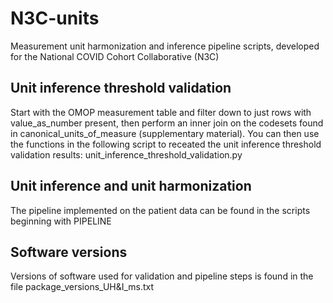 # N3C-units
Measurement unit harmonization and inference pipeline scripts, developed for the National COVID Cohort Collaborative (N3C)

## Unit inference threshold validation 
Start with the OMOP measurement table and filter down to just rows with value_as_number present, then perform an inner join on the codesets found in canonical_units_of_measure (supplementary material). You can then use the functions in the following script to receated the unit inference threshold validation results: unit_inference_threshold_validation.py

## Unit inference and unit harmonization
The pipeline implemented on the patient data can be found in the scripts beginning with PIPELINE

## Software versions
Versions of software used for validation and pipeline steps is found in the file package_versions_UH&I_ms.txt
